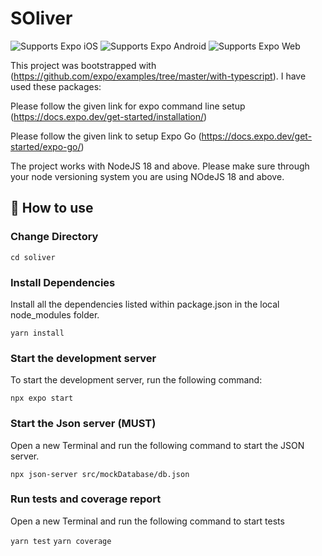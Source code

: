 # SOliver

<p>
  <!-- iOS -->
  <img alt="Supports Expo iOS" longdesc="Supports Expo iOS" src="https://img.shields.io/badge/iOS-4630EB.svg?style=flat-square&logo=APPLE&labelColor=999999&logoColor=fff" />
  <!-- Android -->
  <img alt="Supports Expo Android" longdesc="Supports Expo Android" src="https://img.shields.io/badge/Android-4630EB.svg?style=flat-square&logo=ANDROID&labelColor=A4C639&logoColor=fff" />
  <!-- Web -->
  <img alt="Supports Expo Web" longdesc="Supports Expo Web" src="https://img.shields.io/badge/web-4630EB.svg?style=flat-square&logo=GOOGLE-CHROME&labelColor=4285F4&logoColor=fff" />
</p>

This project was bootstrapped with (https://github.com/expo/examples/tree/master/with-typescript). I have used these packages:

Please follow the given link for expo command line setup (https://docs.expo.dev/get-started/installation/)

Please follow the given link to setup Expo Go (https://docs.expo.dev/get-started/expo-go/)

The project works with NodeJS 18 and above. Please make sure through your node versioning system you are using NOdeJS 18 and above.

## 🚀 How to use

### Change Directory

`cd soliver`

### Install Dependencies

Install all the dependencies listed within package.json in the local node_modules folder.

`yarn install`


### Start the development server

To start the development server, run the following command:

`npx expo start`

### Start the Json server (MUST)

Open a new Terminal and run the following command to start the JSON server.

`npx json-server src/mockDatabase/db.json`

### Run tests and coverage report

Open a new Terminal and run the following command to start tests

`yarn test`
`yarn coverage`
